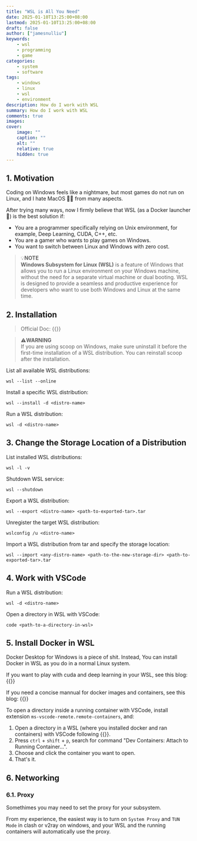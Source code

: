 ```yaml
---
title: "WSL is All You Need"
date: 2025-01-10T13:25:00+08:00
lastmod: 2025-01-10T13:25:00+08:00
draft: false
author: ["jamesnulliu"]
keywords: 
    - wsl
    - programming
    - game
categories:
    - system
    - software
tags:
    - windows
    - linux
    - wsl
    - environment
description: How do I work with WSL
summary: How do I work with WSL
comments: true
images:
cover:
    image: ""
    caption: ""
    alt: ""
    relative: true
    hidden: true
---
```


## 1. Motivation

Coding on Windows feels like a nightmare, but most games do not run on Linux, and I hate MacOS 🤢🤮 from many aspects.

After trying many ways, now I firmly believe that WSL (as a Docker launcher 🤣) is the best solution if:

- You are a programmer specifically relying on Unix environment, for example, Deep Learning, CUDA, C++, etc.
- You are a gamer who wants to play games on Windows.
- You want to switch between Linux and Windows with zero cost.

> 💡**NOTE**  
> **Windows Subsystem for Linux (WSL)** is a feature of Windows that allows you to run a Linux environment on your Windows machine, without the need for a separate virtual machine or dual booting. WSL is designed to provide a seamless and productive experience for developers who want to use both Windows and Linux at the same time.

## 2. Installation

> Official Doc: {{<href text="How to install Linux on Windows with WSL" url="https://learn.microsoft.com/en-us/windows/wsl/install">}}

> ⚠️**WARNING**  
> If you are using scoop on Windows, make sure uninstall it before the first-time installation of a WSL distribution. You can reinstall scoop after the installation.

List all available WSL distributions:

```
wsl --list --online
```

Install a specific WSL distribution:

```
wsl --install -d <distro-name>
```

Run a WSL distribution:

```
wsl -d <distro-name>
```

## 3. Change the Storage Location of a Distribution

List installed WSL distributions:

```
wsl -l -v
```

Shutdown WSL service:

```
wsl --shutdown
```

Export a WSL distribution:

```
wsl --export <distro-name> <path-to-exported-tar>.tar
```

Unregister the target WSL distribution:

```
wslconfig /u <distro-name>
```

Import a WSL distribution from tar and specify the storage location:

```
wsl --import <any-distro-name> <path-to-the-new-storage-dir> <path-to-exported-tar>.tar
```

## 4. Work with VSCode

Run a WSL distribution:

```
wsl -d <distro-name>
```

Open a directory in WSL with VSCode:

```
code <path-to-a-directory-in-wsl>
```

## 5. Install Docker in WSL

Docker Desktop for Windows is a piece of shit. Instead, You can install Docker in WSL as you do in a normal Linux system.

If you want to play with cuda and deep learning in your WSL, see this blog: {{<href text="Docker Container with Nvidia GPU Support" url="/blogs/docker-container-with-nvidia-gpu-support">}} 

If you need a concise mannual for docker images and containers, see this blog: {{<href text="Something about Docker" url="/blogs/something-about-docker">}}

To open a directory inside a running container with VSCode, install extension `ms-vscode-remote.remote-containers`, and:

1. Open a directory in a WSL (where you installed docker and ran containers) with VSCode following {{<href text="4. Work with VSCode" url="#4-work-with-vscode" blank="false">}}.
2. Press `ctrl` + `shift` + `p`, search for command "Dev Containers: Attach to Running Container...".
3. Choose and click the container you want to open.
4. That's it.

## 6. Networking

### 6.1. Proxy

Somethimes you may need to set the proxy for your subsystem.

From my experience, the easiest way is to turn on `System Proxy` and `TUN Mode` in clash or v2ray on windows, and your WSL and the running containers will automatically use the proxy.
